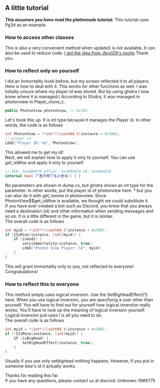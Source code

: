 ## A little tutorial
***This assumes you have read the platinmods tutorial.***
This tutorial uses Pg3d as an example.
### How to access other classes 
This is also a very convenient method when update() is not available. It can also be used to reduce code. <a href="https://github.com/jbro129/Universal-Unity-NoClip" target="_blank">I got the idea from Jbro129's noclip</a>
Thank you.

### How to reflect only on yourself
I did an Immortality hook before, but my screen reflected it to all players. Here is how to deal with it. This works for other functions as well.
I was initially unsure where my player id was stored. But by using ghidra I now know where it is managed:) According to Ghidra, it was managed in photonview in Player_move_c.
```c#
public PhotonView photonView; // 0x3D0
```
Let's hook this up. It is int type because it manages the Player id. In other words, the code is as follows
```cpp
int PhotonView = *(int*)((uint64_t)instance + 0x3D0);
// player id
LOGD("Player ID: %d", PhotonView);
```
This allowed me to get my id!  
Next, we will explain how to apply it only to yourself.
You can use get_isMine and apply it only to yourself. 
```c#
// RVA: 0x49B4078 Offset: 0x49B4078 VA: 0x49B4078
internal bool 丆丟不丙丅与上丗与() { }
```
No parameters are shown in dump.cs, but ghidra shows an int type for the parameter. In other words, put the player id of photonview here. * but you can also do it with get_ismine in photonview. Since PhotonView$$get_isMine is available, we thought we could substitute it.  
If you have ever created a bot such as Discord, you know that you always need a destination (id) and other information when sending messages and so on. It is a little different in the game, but it is similar.  
The overall code is as follows
```cpp
int myid = *(int*)((uint64_t)instance + 0x3D0);
if (IIsMine(instance, (int)myid)) {
    if (isGod2) {
        setisImmortality(instance, true);
        LOGD("Photon View Player: %d", myid);
    }
}
```
This will grant Immortality only to you, not reflected to everyone! Congratulations! 
### How to reflect this to everyone
This method simply uses logical inversion. Use the SetBigHeadEffect(?) here.
When you use logical inversion, you are specifying a user other than yourself. You will have to find out for yourself how logical inversion really works. You'll have to look up the meaning of logical inversion yourself. Logical inversion just uses ! is all you need to do.  
The overall code is as follows
```cpp
int myid = *(int*)((uint64_t)instance + 0x3D0);
if (!IIsMine(instance, (int)myid)) {
    if (isBigHead) {
        SetBigHeadEffect(instance, true);
    }
}
```
Usually if you use only setbighead nothing happens. However, if you put in someone else's id it actually works.    

Thanks for reading this far.  
If you have any questions, please contact us at discord: Unknown-19#6775

